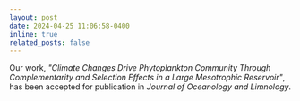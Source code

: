 ```yaml
---
layout: post
date: 2024-04-25 11:06:58-0400
inline: true
related_posts: false
---
```


Our work, <em>"Climate Changes Drive Phytoplankton Community Through Complementarity and Selection Effects in a Large Mesotrophic Reservoir"</em>, has been accepted for publication in <em>Journal of Oceanology and Limnology</em>.

